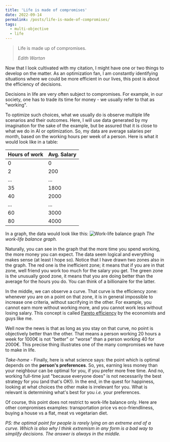 ```yaml
---
title: 'Life is made of compromises'
date: 2022-09-14
permalink: /posts/life-is-made-of-compromises/
tags:
  - multi-objective
  - life
---
```


> Life is made up of compromises.
>
> <cite> Edith Warton </cite>

Now that I look cultivated with my citation, I might have one or two things to develop on the matter. As an optimization fan, I am constantly identifying situations where we could be more efficient in our lives, this post is about the efficiency of decisions. 

Decisions in life are very often subject to compromises. For example, in our society, one has to trade its time for money - we usually refer to that as "working". 

To optimize such choices, what we usually do is observe multiple life scenarios and their outcomes. Here, I will use data generated by my imagination for the sake of the example, but be assured that it is close to what we do in AI or optimization. So, my data are average salaries per month, based on the working hours per week of a person. Here is what it would look like in a table:


| Hours of work | Avg. Salary | 
| --- | --- |
| 0 | 0 |
| 2 | 200 |
| ... | ... |
| 35 | 1800 |
| 40 | 2000 |
| ... | ... |
| 60 | 3000 |
| 80 | 4000 | 

In a graph, the data would look like this:
![Work-life balance graph](../working.png)
<em>The work-life balance graph.</em>



Naturally, you can see in the graph that the more time you spend working, the more money you can expect. The data seem logical and everything makes sense (at least I hope so). Notice that I have drawn two zones also in the graph. The red one is the inefficient zone; it means that if you are in that zone, well friend you work too much for the salary you get. The green zone is the unusually good zone, it means that you are doing better than the average for the hours you do. You can think of a billionaire for the latter.

In the middle, we can observe a curve. That curve is the efficiency zone: whenever you are on a point on that zone, it is in general impossible to increase one criteria, without sacrifying in the other. For example, you cannot earn more without working more, and you cannot work less without losing salary. This concept is called [Pareto efficiency](https://en.wikipedia.org/wiki/Pareto_efficiency) by the economists and guys like me.

Well now the news is that as long as you stay on that curve, no point is objectively better than the other. That means a person working 20 hours a week for 1000€ is not "better" or "worse" than a person working 40 for 2000€. This precise thing illustrates one of the many compromises we have to make in life.

*Take-home* - Finally, here is what science says: the point which is optimal depends on the **person's preferences**. So, yes, earning less money than your neighbour can be optimal for you, if you prefer more free time. And no, working full-time just "because everyone does" is not necessarily the best strategy for you (and that's OK!). In the end, in the quest for happiness, looking at what choices the other make is irrelevant for you. What is relevant is determining what's best for you *i.e.* your preferences. 

Of course, this point does not restrict to work-life balance only. Here are other compromises examples: transportation price vs eco-friendliness, buying a house vs a flat, meat vs vegetarian diet.

_PS: the optimal point for people is rarely lying on an extreme end of a curve. Which is also why I think extremism in any form is a bad way to simplify decisions. The answer is always in the middle._
